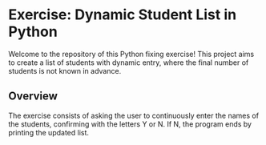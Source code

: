 <h1> Exercise: Dynamic Student List in Python </h1>

Welcome to the repository of this Python fixing exercise! This project aims to create a list of students with dynamic entry, where the final number of students is not known in advance. 

## Overview

The exercise consists of asking the user to continuously enter the names of the students, confirming with the letters Y or N. If N, the program ends by printing the updated list.
